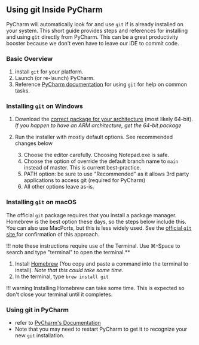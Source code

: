 ## Using git Inside PyCharm
PyCharm will automatically look for and use `git` if is already installed on your system. 
This short guide provides steps and references for installing and using `git` directly
from PyCharm. This can be a great productivity booster because we don't even have to leave
our IDE to commit code.  

### Basic Overview
1. install `git` for your platform. 
2. Launch (or re-launch) PyCharm. 
3. Reference [PyCharm documentation](https://www.jetbrains.com/help/pycharm/set-up-a-git-repository.html#clone-repo) for using `git` for help on common tasks.

### Installing `git` on Windows
1. Download the [correct package for your architecture](https://git-scm.com/download/win) (most likely 64-bit).  *If you 
happen to have an ARM architecture, get the 64-bit package*
2. Run the installer with mostly default options.  See recommended changes below

    3. Choose the editor carefully.  Choosing Notepad.exe is safe.
    4. Choose the option of override the default branch name to `main` instead of master. 
    This is current best-practice.
    5. PATH option: be sure to use "Recommended" as it allows 3rd party applications to 
    access git (required for PyCharm)
    6. All other options leave as-is.

### Installing `git` on macOS
The official `git` package requires that you install a package manager.  Homebrew is the best option these days, so the steps below include this.  You can also use MacPorts, but this is less widely used.  See the [official `git` site ](https://git-scm.com/download/mac)for confirmation of this approach.


!!! note 
    these instructions require use of the Terminal.  Use ⌘-Space to search and type "terminal" to open the terminal.**

1. Install [Homebrew](https://brew.sh) (You copy and paste a command into the terminal to install). *Note that this could take some time*.
2. In the terminal, type `brew install git`

!!! warning
    Installing Homebrew can take some time.  This is expected so don't close your 
    terminal until it completes. 

### Using git in PyCharm
- refer to [PyCharm's Documentation](https://www.jetbrains.com/help/pycharm/set-up-a-git-repository.html#clone-repo)
- Note that you may need to restart PyCharm to get it to recognize your new `git` installation. 
